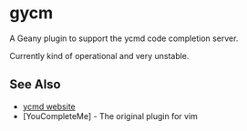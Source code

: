 gycm
====

A Geany plugin to support the ycmd code completion server.

Currently kind of operational and very unstable.

See Also
--------

- [ycmd website](https://github.com/jakeanq/gycm/new/master?readme=1)
- [YouCompleteMe] - The original plugin for vim
